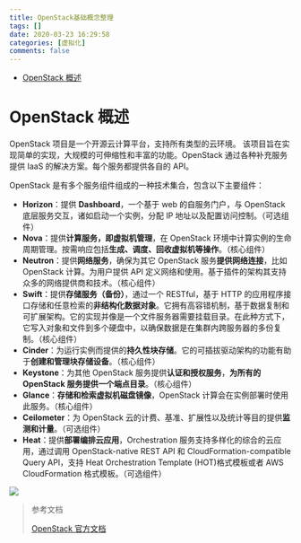 ```yaml
---
title: OpenStack基础概念整理
tags: []
date: 2020-03-23 16:29:58
categories: [虚拟化]
comments: false
---
```


- [OpenStack 概述](#openstack-概述)

<!--more-->

# OpenStack 概述

OpenStack 项目是一个开源云计算平台，支持所有类型的云环境。 该项目旨在实现简单的实现，大规模的可伸缩性和丰富的功能。OpenStack 通过各种补充服务提供 IaaS 的解决方案。每个服务都提供各自的 API。

OpenStack 是有多个服务组件组成的一种技术集合，包含以下主要组件：

- **Horizon**：提供 **Dashboard**，一个基于 web 的自服务门户，与 OpenStack 底层服务交互，诸如启动一个实例，分配 IP 地址以及配置访问控制。（可选组件）
- **Nova**：提供**计算服务，即虚拟机管理**，在 OpenStack 环境中计算实例的生命周期管理。按需响应包括**生成、调度、回收虚拟机等操作**。（核心组件）
- **Neutron**：提供**网络服务**，确保为其它 OpenStack 服务**提供网络连接**，比如 OpenStack 计算。为用户提供 API 定义网络和使用。基于插件的架构其支持众多的网络提供商和技术。（核心组件）
- **Swift**：提供**存储服务（备份）**，通过一个 RESTful，基于 HTTP 的应用程序接口存储和任意检索的**非结构化数据对象**。它拥有高容错机制，基于数据复制和可扩展架构。它的实现并像是一个文件服务器需要挂载目录。在此种方式下，它写入对象和文件到多个硬盘中，以确保数据是在集群内跨服务器的多份复制。（核心组件）
- **Cinder**：为运行实例而提供的**持久性块存储**。它的可插拔驱动架构的功能有助于**创建和管理块存储设备**。（核心组件）
- **Keystone**：为其他 OpenStack 服务提供**认证和授权服务**，**为所有的 OpenStack 服务提供一个端点目录**。（核心组件）
- **Glance**：**存储和检索虚拟机磁盘镜像**，OpenStack 计算会在实例部署时使用此服务。（核心组件）
- **Ceilometer**：为 OpenStack 云的计费、基准、扩展性以及统计等目的提供**监测和计量**。（可选组件）
- **Heat**：提供**部署编排云应用**，Orchestration 服务支持多样化的综合的云应用，通过调用 OpenStack-native REST API 和 CloudFormation-compatible Query API，支持 Heat Orchestration Template (HOT)格式模板或者 AWS CloudFormation 格式模板。（可选组件）

![](https://cdn.jsdelivr.net/gh/serchaofan/picBed/blog/202206212344479.png)

> 参考文档
>
> [OpenStack 官方文档](https://docs.openstack.org/mitaka/zh_CN/install-guide-rdo/overview.html)
